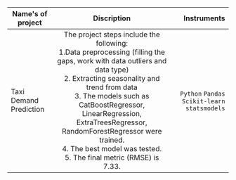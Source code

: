 | Name's of project                         |                                                                                                                                                                                   Discription                                                                                                                                                                                    |                              Instruments |
|-------------------------------------------|:--------------------------------------------------------------------------------------------------------------------------------------------------------------------------------------------------------------------------------------------------------------------------------------------------------------------------------------------------------------------------------:|-----------------------------------------:|
| Taxi Demand Prediction | The project steps include the following:<br/> 1.Data preprocessing (filling the gaps, work with data outliers and data type)<br/>2. Extracting seasonality and trend from data<br/>3. The models such as CatBoostRegressor, LinearRegression, ExtraTreesRegressor, RandomForestRegressor were trained.<br/>4. The best model was tested.<br/>5. The final metric (RMSE) is 7.33. | `Python` `Pandas` `Scikit-learn` `statsmodels`  |                                                                                                                                                                                                              |                                                 |